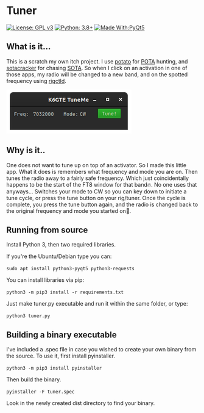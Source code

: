 # Tuner
[![License: GPL v3](https://img.shields.io/github/license/mbridak/Tuner)](https://opensource.org/licenses/MIT)  [![Python: 3.8+](https://img.shields.io/badge/python-3.8+-blue.svg)](https://www.python.org/downloads/)  [![Made With:PyQt5](https://img.shields.io/badge/Made%20with-PyQt5-red)](https://pypi.org/project/PyQt5/)

## What is it...

This is a scratch my own itch project. I use [potato](https://github.com/mbridak/potato) for [POTA](https://pota.app/#/) hunting, and [sotacracker](https://github.com/mbridak/sotacracker) for chasing [SOTA](https://www.sota.org.uk/).
So when I click on an activation in one of those apps, my radio will be changed to a new band, and on the spotted frequency using [rigctld](https://manpages.ubuntu.com/manpages/precise/man8/rigctld.8.html).

![Tuner screenshot](pic/screen.png)

## Why is it..

One does not want to tune up on top of an activator. So I made this little app. What it does is remembers what frequency and mode you are on.
Then tunes the radio away to a fairly safe frequency. Which just coincidentally happens to be the start of the FT8 window for that band:fire:. No one uses that anyways...
Switches your mode to CW so you can key down to initiate a tune cycle, or press the tune button on your rig/tuner.
Once the cycle is complete, you press the tune button again, and the radio is changed back to the original frequency and mode you started on:beers:.

## Running from source

Install Python 3, then two required libraries.

If you're the Ubuntu/Debian type you can:

`sudo apt install python3-pyqt5 python3-requests`

You can install libraries via pip:

`python3 -m pip3 install -r requirements.txt`

Just make tuner.py executable and run it within the same folder, or type:

`python3 tuner.py`

## Building a binary executable

I've included a .spec file in case you wished to create your own binary from the source. To use it, first install pyinstaller.

`python3 -m pip3 install pyinstaller`

Then build the binary.

`pyinstaller -F tuner.spec`

Look in the newly created dist directory to find your binary.
